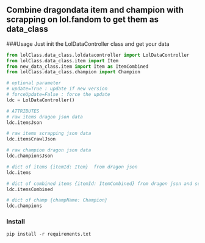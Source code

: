 ## Combine dragondata item and champion with scrapping on lol.fandom to get them as data_class


###Usage
Just init the LolDataController class and get your data

````python
from lolClass.data_class.loldatacontroller import LolDataController
from lolClass.data_class.item import Item
from new_data_class.item import Item as ItemCombined
from lolClass.data_class.champion import Champion

# optional parameter
# update=True : update if new version
# forceUpdate=False : force the update
ldc = LolDataController()

# ATTRIBUTES
# raw items dragon json data 
ldc.itemsJson

# raw items scrapping json data
ldc.itemsCrawlJson

# raw champion dragon json data
ldc.championsJson

# dict of items {itemId: Item}  from dragon json
ldc.items

# dict of combined items {itemId: ItemCombined} from dragon json and scraping
ldc.itemsCombined

# dict of champ {champName: Champion}
ldc.champions

````


### Install 
````shell
pip install -r requirements.txt
````


